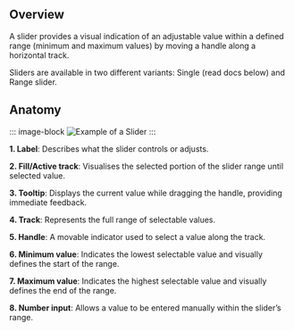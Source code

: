<script setup>
  import data from './data.json';
  import { mapFrameworkStatuses } from '../utils.js';
</script>

<components-status v-bind="mapFrameworkStatuses(data.frameworks)" />

## Overview

A slider provides a visual indication of an adjustable value within a defined range (minimum and maximum values) by moving a handle along a horizontal track.

Sliders are available in two different variants: Single (read docs below) and Range slider.

## Anatomy

::: image-block
![Example of a Slider](/components/slider/overview-1.svg)
:::

**1. Label**: Describes what the slider controls or adjusts.

**2. Fill/Active track**: Visualises the selected portion of the slider range until selected value.

**3. Tooltip**: Displays the current value while dragging the handle, providing immediate feedback.

**4. Track**: Represents the full range of selectable values.

**5. Handle**: A movable indicator used to select a value along the track.

**6. Minimum value**: Indicates the lowest selectable value and visually defines the start of the range.

**7. Maximum value**: Indicates the highest selectable value and visually defines the end of the range.

**8. Number input**: Allows a value to be entered manually within the slider’s range.
